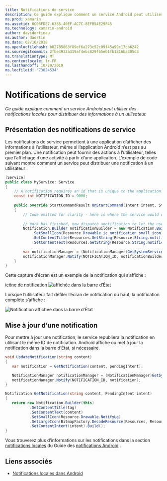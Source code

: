 ```yaml
---
title: Notifications de service
description: Ce guide explique comment un service Android peut utiliser des notifications locales pour distribuer des informations à un utilisateur.
ms.prod: xamarin
ms.assetid: 6C06FDE7-6385-40EF-AC7C-8EFB54E29F45
ms.technology: xamarin-android
author: davidortinau
ms.author: daortin
ms.date: 02/16/2018
ms.openlocfilehash: b02785863f89ef6a273c52c09f45a99c17cb6242
ms.sourcegitcommit: 2fbe4932a319af4ebc829f65eb1fb1816ba305d3
ms.translationtype: MT
ms.contentlocale: fr-FR
ms.lasthandoff: 10/29/2019
ms.locfileid: "73024534"
---
```

# <a name="service-notifications"></a>Notifications de service

_Ce guide explique comment un service Android peut utiliser des notifications locales pour distribuer des informations à un utilisateur._

## <a name="service-notifications-overview"></a>Présentation des notifications de service

Les notifications de service permettent à une application d’afficher des informations à l’utilisateur, même si l’application Android n’est pas au premier plan. Une notification peut fournir des actions à l’utilisateur, telles que l’affichage d’une activité à partir d’une application. L’exemple de code suivant montre comment un service peut distribuer une notification à un utilisateur :

```csharp
[Service]
public class MyService: Service 
{
    // A notification requires an id that is unique to the application.
    const int NOTIFICATION_ID = 9000;
    
    public override StartCommandResult OnStartCommand(Intent intent, StartCommandFlags flags, int startId)
    {
        // Code omitted for clarity - here is where the service would do something.
    
        // Work has finished, now dispatch anotification to let the user know.
        Notification.Builder notificationBuilder = new Notification.Builder(this)
            .SetSmallIcon(Resource.Drawable.ic_notification_small_icon)
            .SetContentTitle(Resources.GetString(Resource.String.notification_content_title))
            .SetContentText(Resources.GetString(Resource.String.notification_content_text));
        
        var notificationManager = (NotificationManager)GetSystemService(NotificationService);
        notificationManager.Notify(NOTIFICATION_ID, notificationBuilder.Build());
    }
}
```

Cette capture d’écran est un exemple de la notification qui s’affiche :

[icône de notification ![affichée dans la barre d’État](service-notifications-images/01-notification-sml.png)](service-notifications-images/01-notification.png#lightbox)

Lorsque l’utilisateur fait défiler l’écran de notification du haut, la notification complète s’affiche :

![Notification affichée dans la barre d’État](service-notifications-images/02-fullnotification.png)

## <a name="updating-a-notification"></a>Mise à jour d’une notification

Pour mettre à jour une notification, le service republiera la notification en utilisant le même ID de notification. Android affiche ou met à jour la notification dans la barre d’État, si nécessaire.

```csharp 
void UpdateNotification(string content)
{
   var notification = GetNotification(content, pendingIntent);

   NotificationManager notificationManager = (NotificationManager)GetSystemService(Context.NotificationService);
   notificationManager.Notify(NOTIFICATION_ID, notification);
}

Notification GetNotification(string content, PendingIntent intent)
{
   return new Notification.Builder(this)
           .SetContentTitle(tag)
           .SetContentText(content)
           .SetSmallIcon(Resource.Drawable.NotifyLg)
           .SetLargeIcon(BitmapFactory.DecodeResource(Resources, Resource.Drawable.Icon))
           .SetContentIntent(intent).Build();
}
```

Vous trouverez plus d’informations sur les notifications dans la section [notifications locales](~/android/app-fundamentals/notifications/local-notifications.md) du Guide des [notifications Android](~/android/app-fundamentals/notifications/index.md) .

## <a name="related-links"></a>Liens associés

- [Notifications locales dans Android](~/android/app-fundamentals/notifications/local-notifications.md)
